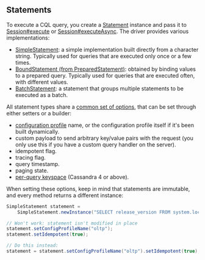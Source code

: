 ## Statements

To execute a CQL query, you  create a [Statement] instance and pass it to
[Session#execute][execute] or [Session#executeAsync][executeAsync]. The driver provides various
implementations:

* [SimpleStatement](simple/): a simple implementation built directly from a character string. 
  Typically used for queries that are executed only once or a few times.
* [BoundStatement (from PreparedStatement)](prepared/): obtained by binding values to a prepared
  query. Typically used for queries that are executed often, with different values.
* [BatchStatement](batch/): a statement that groups multiple statements to be executed as a batch.

All statement types share a [common set of options][StatementBuilder], that can be set through
either setters or a builder:

<!-- TODO create relevant sections and link to them -->

* [configuration profile](../configuration/) name, or the configuration profile itself if it's been
  built dynamically.
* custom payload to send arbitrary key/value pairs with the request (you only use this if you have
  a custom query handler on the server).
* idempotent flag.
* tracing flag.
* query timestamp.
* paging state.
* [per-query keyspace](per_query_keyspace/) (Cassandra 4 or above).

When setting these options, keep in mind that statements are immutable, and every method returns a
different instance:

```java
SimpleStatement statement =
    SimpleStatement.newInstance("SELECT release_version FROM system.local");

// Won't work: statement isn't modified in place
statement.setConfigProfileName("oltp");
statement.setIdempotent(true);

// Do this instead:
statement = statement.setConfigProfileName("oltp").setIdempotent(true);
```

[Statement]:        http://docs.datastax.com/en/drivers/java/4.0/com/datastax/oss/driver/api/core/cql/Statement.html
[StatementBuilder]: http://docs.datastax.com/en/drivers/java/4.0/com/datastax/oss/driver/api/core/cql/StatementBuilder.html
[execute]:          http://docs.datastax.com/en/drivers/java/4.0/com/datastax/oss/driver/api/core/session/Session.html#execute-com.datastax.oss.driver.api.core.cql.Statement-
[executeAsync]:     http://docs.datastax.com/en/drivers/java/4.0/com/datastax/oss/driver/api/core/session/Session.html#executeAsync-com.datastax.oss.driver.api.core.cql.Statement-
